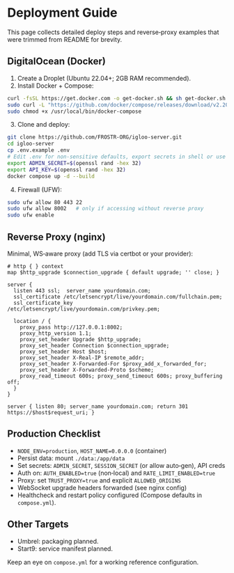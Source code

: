 # Deployment Guide

This page collects detailed deploy steps and reverse‑proxy examples that were trimmed from README for brevity.

## DigitalOcean (Docker)

1) Create a Droplet (Ubuntu 22.04+; 2GB RAM recommended).
2) Install Docker + Compose:
```bash
curl -fsSL https://get.docker.com -o get-docker.sh && sh get-docker.sh
sudo curl -L "https://github.com/docker/compose/releases/download/v2.20.2/docker-compose-$(uname -s)-$(uname -m)" -o /usr/local/bin/docker-compose
sudo chmod +x /usr/local/bin/docker-compose
```
3) Clone and deploy:
```bash
git clone https://github.com/FROSTR-ORG/igloo-server.git
cd igloo-server
cp .env.example .env
# Edit .env for non‑sensitive defaults, export secrets in shell or use secrets manager
export ADMIN_SECRET=$(openssl rand -hex 32)
export API_KEY=$(openssl rand -hex 32)
docker compose up -d --build
```
4) Firewall (UFW):
```bash
sudo ufw allow 80 443 22
sudo ufw allow 8002   # only if accessing without reverse proxy
sudo ufw enable
```

## Reverse Proxy (nginx)

Minimal, WS‑aware proxy (add TLS via certbot or your provider):
```nginx
# http { } context
map $http_upgrade $connection_upgrade { default upgrade; '' close; }

server {
  listen 443 ssl;  server_name yourdomain.com;
  ssl_certificate /etc/letsencrypt/live/yourdomain.com/fullchain.pem;
  ssl_certificate_key /etc/letsencrypt/live/yourdomain.com/privkey.pem;

  location / {
    proxy_pass http://127.0.0.1:8002;
    proxy_http_version 1.1;
    proxy_set_header Upgrade $http_upgrade;
    proxy_set_header Connection $connection_upgrade;
    proxy_set_header Host $host;
    proxy_set_header X-Real-IP $remote_addr;
    proxy_set_header X-Forwarded-For $proxy_add_x_forwarded_for;
    proxy_set_header X-Forwarded-Proto $scheme;
    proxy_read_timeout 600s; proxy_send_timeout 600s; proxy_buffering off;
  }
}

server { listen 80; server_name yourdomain.com; return 301 https://$host$request_uri; }
```

## Production Checklist

- `NODE_ENV=production`, `HOST_NAME=0.0.0.0` (container)
- Persist data: mount `./data:/app/data`
- Set secrets: `ADMIN_SECRET`, `SESSION_SECRET` (or allow auto‑gen), API creds
- Auth on: `AUTH_ENABLED=true` (non‑local) and `RATE_LIMIT_ENABLED=true`
- Proxy: set `TRUST_PROXY=true` and explicit `ALLOWED_ORIGINS`
- WebSocket upgrade headers forwarded (see nginx config)
- Healthcheck and restart policy configured (Compose defaults in `compose.yml`).

## Other Targets

- Umbrel: packaging planned.
- Start9: service manifest planned.

Keep an eye on `compose.yml` for a working reference configuration.
